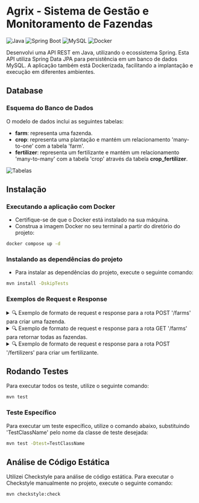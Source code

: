 # Agrix - Sistema de Gestão e Monitoramento de Fazendas

![Java](https://img.shields.io/badge/Java-17-brightgreen) ![Spring Boot](https://img.shields.io/badge/Spring%20Boot-3.1.1-brightgreen) ![MySQL](https://img.shields.io/badge/MySQL-blue) ![Docker](https://img.shields.io/badge/Docker-Blue)

Desenvolvi uma API REST em Java, utilizando o ecossistema Spring. Esta API utiliza Spring Data JPA para persistência em um banco de dados MySQL. A aplicação também está Dockerizada, facilitando a implantação e execução em diferentes ambientes.

## Database

### Esquema do Banco de Dados

O modelo de dados inclui as seguintes tabelas:

- **farm**: representa uma fazenda.
- **crop**: representa uma plantação e mantém um relacionamento 'many-to-one' com a tabela 'farm'.
- **fertilizer**: representa um fertilizante e mantém um relacionamento 'many-to-many' com a tabela 'crop' através da tabela **crop_fertilizer**.

![Tabelas](images/agrix-tabelas-fase-b.png)

## Instalação

### Executando a aplicação com Docker
- Certifique-se de  que o Docker está instalado na sua máquina.
- Construa a imagem Docker no seu terminal a partir do diretório do projeto:
```bash
docker compose up -d
```

### Instalando as dependências do projeto
- Para instalar as dependências do projeto, execute o seguinte comando:
```bash
mvn install -DskipTests
```

### Exemplos de Request e Response
<details>
  <summary>🔍 Exemplo de formato de request e response para a rota POST '/farms' para criar uma fazenda.</summary><br />
Request:
  
```json
{
  "name": "Capão Farm",
  "size": "5"
}
```
Response:

Status: 201 Created
```json
{
  "id": 1,
  "name": "Capão Farm",
  "size": 5.0
}
```
</details>
<details>
  <summary>🔍 Exemplo de formato de request e response para a rota GET '/farms' para retornar todas as fazendas.</summary><br />
Response:
Status: 200 OK
  
```json
[
  {
    "id": 1,
    "name": "RS Farm",
    "size": 5.0
  },
  {
    "id": 2,
    "name": "Imbé Farm",
    "size": 6.3
  }
]
```
</details>
<details>
  <summary>🔍 Exemplo de formato de request e response para a rota POST '/fertilizers' para criar um fertilizante.</summary><br />
Request:
  
```json
{
  "name": "NPK",
  "brand": "My Brand npk",
  "composition": "nitrogen, phosphorus and potassium."
}
```
Response:

Status: 201 Created

```json
{
  "id": 1,
  "name": "NPK",
  "brand": "My Brand npk",
  "composition": "nitrogen, phosphorus and potassium."
}
```
</details>

## Rodando Testes

Para executar todos os teste, utilize o seguinte comando:

```bash
mvn test
```

### Teste Específico

Para executar um teste específico, utilize o comando abaixo, substituindo 'TestClassName' pelo nome da classe de teste desejada:

```bash
mvn test -Dtest=TestClassName
```

## Análise de Código Estática

Utilizei Checkstyle para análise de código estática. Para executar o Checkstyle manualmente no projeto, execute o seguinte comando:

```bash
mvn checkstyle:check
```
